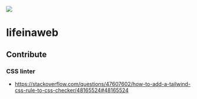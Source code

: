 <img src="https://user-images.githubusercontent.com/7486270/75887356-f8428300-5e29-11ea-8844-8b69d5289ffa.jpg" />

# lifeinaweb

## Contribute
### CSS linter
- https://stackoverflow.com/questions/47607602/how-to-add-a-tailwind-css-rule-to-css-checker/48165524#48165524
